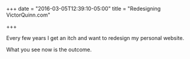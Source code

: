 +++
date = "2016-03-05T12:39:10-05:00"
title = "Redesigning VictorQuinn.com"

+++

Every few years I get an itch and want to redesign my personal website.

What you see now is the outcome.
